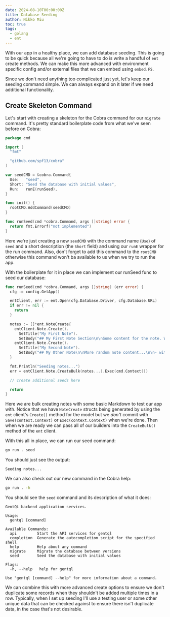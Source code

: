 ```yaml
---
date: 2024-08-10T00:00:00Z
title: Database Seeding
author: Nikko Miu
toc: true
tags:
  - golang
  - ent
---
```


With our app in a healthy place, we can add database seeding. This is going to be quick because all we're going to have
to do is write a handful of `ent` create methods. We can make this more advanced with environment specific config and/or
external files that we can embed using `embed.FS`.

<!--more-->

Since we don't need anything too complicated just yet, let's keep our seeding command simple. We can always expand on it
later if we need additional functionality.

## Create Skeleton Command

Let's start with creating a skeleton for the Cobra command for our `migrate` command. It's pretty standard boilerplate
code from what we've seen before on Cobra:

```go {file="cmd/seed.go"}
package cmd

import (
  "fmt"

  "github.com/spf13/cobra"
)

var seedCMD = &cobra.Command{
  Use:   "seed",
  Short: "Seed the database with initial values",
  Run:   runE(runSeed),
}

func init() {
  rootCMD.AddCommand(seedCMD)
}

func runSeed(cmd *cobra.Command, args []string) error {
  return fmt.Errorf("not implemented")
}
```

Here we're just creating a new `seedCMD` with the command name (`Use`) of `seed` and a short description (the `Short`
field) and using our `runE` wrapper for the run command. Also, don't forget to add this command to the `rootCMD`
otherwise this command won't ba available to us when we try to run the app.

With the boilerplate for it in place we can implement our runSeed func to seed our database:

```go {file="cmd/seed.go"}
func runSeed(cmd *cobra.Command, args []string) (err error) {
  cfg := config.GetApp()

  entClient, err := ent.Open(cfg.Database.Driver, cfg.Database.URL)
  if err != nil {
    return
  }

  notes := []*ent.NoteCreate{
    entClient.Note.Create().
      SetTitle("My First Note").
      SetBody("## My First Note Section\n\nSome content for the note. With a [link](https://blog.miu.guru) to a cool site!"),
    entClient.Note.Create().
      SetTitle("My Second Note").
      SetBody("## My Other Note\n\nMore random note content...\n\n- with\n- a\n- list\n\nAll this formatting and no where to go."),
  }

  fmt.Println("Seeding notes...")
  err = entClient.Note.CreateBulk(notes...).Exec(cmd.Context())

  // create additional seeds here

  return
}
```

Here we are bulk creating notes with some basic Markdown to test our app with. Notice that we have `NoteCreate` structs
being generated by using the `ent` client's `Create()` method for the model but we _don't_ commit with
`Save(context.Context)` or `Exec(context.Context)` when we're done. Then when we are ready we can pass all of our
builders into the `CreateBulk()` method of the `ent` client.

With this all in place, we can run our seed command:

```bash
go run . seed
```

You should just see the output:

```output
Seeding notes...
```

We can also check out our new command in the Cobra help:

```bash
go run . -h
```

You should see the `seed` command and its description of what it does:

```output
GentQL backend application services.

Usage:
  gentql [command]

Available Commands:
  api         Start the API services for gentql
  completion  Generate the autocompletion script for the specified shell
  help        Help about any command
  migrate     Migrate the database between versions
  seed        Seed the database with initial values

Flags:
  -h, --help   help for gentql

Use "gentql [command] --help" for more information about a command.
```

We can combine this with more advanced create options to ensure we don't duplicate some records when they shouldn't be
added multiple times in a row. Typically, when I set up seeding I'll use a testing user or some other unique data that
can be checked against to ensure there isn't duplicate data, in the case that's not desirable.
